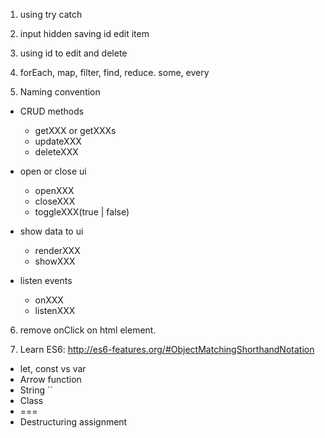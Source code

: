 1. using try catch

2. input hidden saving id edit item

3. using id to edit and delete

4. forEach, map, filter, find, reduce. some, every

5. Naming convention

- CRUD methods 
    + getXXX or getXXXs
    + updateXXX
    + deleteXXX
    
- open or close ui
    + openXXX
    + closeXXX
    + toggleXXX(true | false)

- show data to ui
    + renderXXX
    + showXXX

- listen events
    + onXXX
    + listenXXX

6. remove onClick on html element.

7. Learn ES6: http://es6-features.org/#ObjectMatchingShorthandNotation 
- let, const vs var
- Arrow function
- String ``
- Class
- ===
- Destructuring assignment



